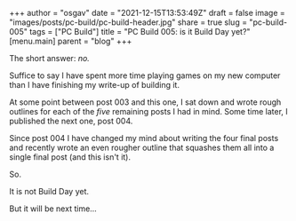 
+++
author = "osgav"
date = "2021-12-15T13:53:49Z"
draft = false
image = "images/posts/pc-build/pc-build-header.jpg"
share = true
slug = "pc-build-005"
tags = ["PC Build"]
title = "PC Build 005: is it Build Day yet?"
[menu.main]
parent = "blog"
+++

The short answer: *no.*

<!--more-->

Suffice to say I have spent more time playing games on my new computer than I have finishing my write-up of building it. 

At some point between post 003 and this one, I sat down and wrote rough outlines for each of the *five* remaining posts I had in mind. Some time later, I published the next one, post 004. 

Since post 004 I have changed my mind about writing the four final posts and recently wrote an even rougher outline that squashes them all into a single final post (and this isn't it).

So. 

It is not Build Day yet. 

But it will be next time...
